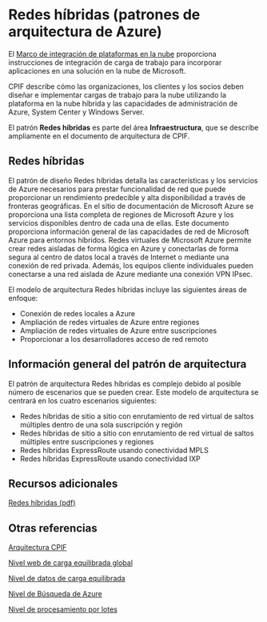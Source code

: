 <properties 
   pageTitle="Redes híbridas (patrones de arquitectura de Azure)" 
   description="El patrón Redes híbridas es parte del área Infraestructura, que se describe ampliamente en el documento de arquitectura de CPIF." 
   services="" 
   documentationCenter="" 
   authors="arynes" 
   manager="fredhar" 
   editor=""/>

<tags
   ms.service="cloud-services"
   ms.devlang="multiple"
   ms.topic="article"
   ms.tgt_pltfrm="na"
   ms.workload="multiple" 
   ms.date="03/25/2015"
   ms.author="arynes"/>

# Redes híbridas (patrones de arquitectura de Azure)

El [Marco de integración de plataformas en la nube](azure-architectures-cpif-overview.md) proporciona instrucciones de integración de carga de trabajo para incorporar aplicaciones en una solución en la nube de Microsoft.

CPIF describe cómo las organizaciones, los clientes y los socios deben diseñar e implementar cargas de trabajo para la nube utilizando la plataforma en la nube híbrida y las capacidades de administración de Azure, System Center y Windows Server.

El patrón **Redes híbridas** es parte del área **Infraestructura**, que se describe ampliamente en el documento de arquitectura de CPIF.

##  Redes híbridas

El patrón de diseño Redes híbridas detalla las características y los servicios de Azure necesarios para prestar funcionalidad de red que puede proporcionar un rendimiento predecible y alta disponibilidad a través de fronteras geográficas. En el sitio de documentación de Microsoft Azure se proporciona una lista completa de regiones de Microsoft Azure y los servicios disponibles dentro de cada una de ellas. Este documento proporciona información general de las capacidades de red de Microsoft Azure para entornos híbridos. Redes virtuales de Microsoft Azure permite crear redes aisladas de forma lógica en Azure y conectarlas de forma segura al centro de datos local a través de Internet o mediante una conexión de red privada. Además, los equipos cliente individuales pueden conectarse a una red aislada de Azure mediante una conexión VPN IPsec.

El modelo de arquitectura Redes híbridas incluye las siguientes áreas de enfoque:

- Conexión de redes locales a Azure 
- Ampliación de redes virtuales de Azure entre regiones 
- Ampliación de redes virtuales de Azure entre suscripciones 
- Proporcionar a los desarrolladores acceso de red remoto 

## Información general del patrón de arquitectura 

El patrón de arquitectura Redes híbridas es complejo debido al posible número de escenarios que se pueden crear. Este modelo de arquitectura se centrará en los cuatro escenarios siguientes:

- Redes híbridas de sitio a sitio con enrutamiento de red virtual de saltos múltiples dentro de una sola suscripción y región 
- Redes híbridas de sitio a sitio con enrutamiento de red virtual de saltos múltiples entre suscripciones y regiones 
- Redes híbridas ExpressRoute usando conectividad MPLS 
- Redes híbridas ExpressRoute usando conectividad IXP 

##  Recursos adicionales
[Redes híbridas (pdf)](https://gallery.technet.microsoft.com/Cloud-Platform-Integration-5e401f38)

## Otras referencias
[Arquitectura CPIF](https://gallery.technet.microsoft.com/Cloud-Platform-Integration-bd1e434a)

[Nivel web de carga equilibrada global](https://gallery.technet.microsoft.com/Cloud-Platform-Integration-2c3c663a)

[Nivel de datos de carga equilibrada](https://gallery.technet.microsoft.com/Cloud-Platform-Integration-dfb09e41)

[Nivel de Búsqueda de Azure](https://gallery.technet.microsoft.com/Cloud-Platform-Integration-e581d65d)

[Nivel de procesamiento por lotes](https://gallery.technet.microsoft.com/Cloud-Platform-Integration-0bc3f8b1)

<!---HONumber=August15_HO6-->